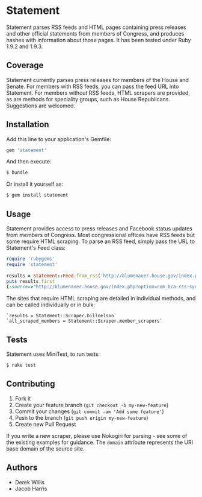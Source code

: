 # Statement

Statement parses RSS feeds and HTML pages containing press releases and other official statements from members of Congress, and produces hashes with information about those pages. It has been tested under Ruby 1.9.2 and 1.9.3.

## Coverage

Statement currently parses press releases for members of the House and Senate. For members with RSS feeds, you can pass the feed URL into Statement. For members without RSS feeds, HTML scrapers are provided, as are methods for speciality groups, such as House Republicans. Suggestions are welcomed.

## Installation

Add this line to your application's Gemfile:

```ruby
gem 'statement'
```

And then execute:

```sh
$ bundle
```

Or install it yourself as:

```sh
$ gem install statement
```

## Usage

Statement provides access to press releases and Facebook status updates from members of Congress. Most congressional offices have RSS feeds but some require HTML scraping. To parse an RSS feed, simply pass the URL to Statement's Feed class:

```ruby
require 'rubygems'
require 'statement'
    
results = Statement::Feed.from_rss('http://blumenauer.house.gov/index.php?option=com_bca-rss-syndicator&feed_id=1')
puts results.first
{:source=>"http://blumenauer.house.gov/index.php?option=com_bca-rss-syndicator&feed_id=1", :url=>"http://blumenauer.house.gov/index.php?option=com_content&amp;view=article&amp;id=2203:blumenauer-qwe-need-a-national-system-that-speaks-to-the-transportation-challenges-of-todayq&amp;catid=66:2013-press-releases", :title=>"Blumenauer: &quot;We need a national system that speaks to the transportation challenges of ...", :date=>#<Date: 2013-04-24 ((2456407j,0s,0n),+0s,2299161j)>, :domain=>"blumenauer.house.gov"}
```

The sites that require HTML scraping are detailed in individual methods, and can be called individually or in bulk:

```
`results = Statement::Scraper.billnelson`
`all_scraped_members = Statement::Scraper.member_scrapers`
```

## Tests

Statement uses MiniTest, to run tests:

```sh
$ rake test
```

## Contributing

1. Fork it
2. Create your feature branch (`git checkout -b my-new-feature`)
3. Commit your changes (`git commit -am 'Add some feature'`)
4. Push to the branch (`git push origin my-new-feature`)
5. Create new Pull Request

If you write a new scraper, please use Nokogiri for parsing - see some of the existing examples for guidance. The ``domain`` attribute represents the URI base domain of the source site.

## Authors

* Derek Willis
* Jacob Harris

